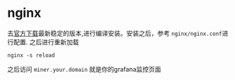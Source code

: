 # nginx

去[官方下载](http://nginx.org/en/download.html)最新稳定的版本,进行编译安装。安装之后，参考 `nginx/nginx.conf`进行配置. 之后进行重新加载

```
nginx -s reload
```

之后访问 `miner.your.domain` 就是你的grafana监控页面